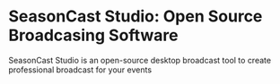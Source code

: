 # SeasonCast Studio: Open Source Broadcasing Software
SeasonCast Studio is an open-source desktop broadcast tool to create professional broadcast for your events
